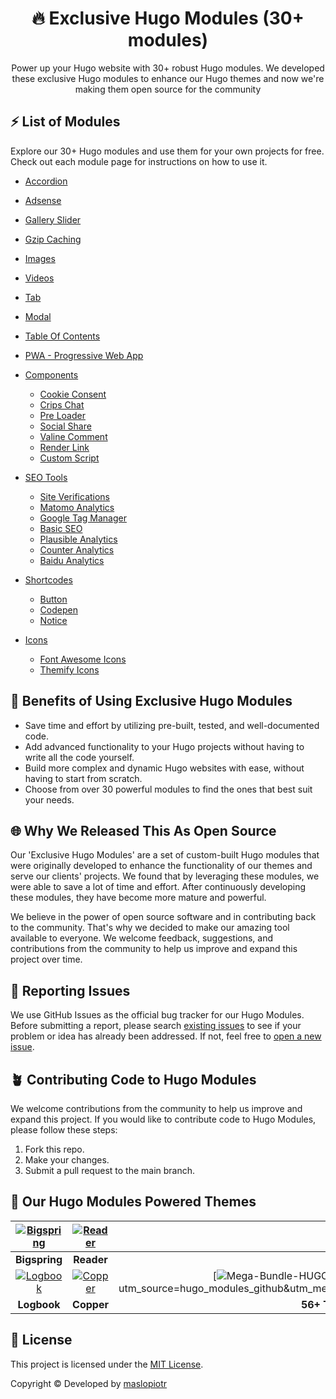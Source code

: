 <h1 align=center> 🔥 Exclusive Hugo Modules (30+ modules)</h1>  
<p align=center>Power up your Hugo website with 30+ robust Hugo modules. We developed these exclusive Hugo modules to enhance our Hugo themes and now we're making them open source for the community </p>

## ⚡ List of Modules

Explore our 30+ Hugo modules and use them for your own projects for free. Check out each module page for instructions on how to use it.

* [Accordion](https://github.com/maslopiotr/hugo-modules/tree/master/accordion)
* [Adsense](https://github.com/maslopiotr/hugo-modules/tree/master/adsense)
* [Gallery Slider](https://github.com/maslopiotr/hugo-modules/tree/master/gallery-slider)
* [Gzip Caching](https://github.com/maslopiotr/hugo-modules/tree/master/gzip-caching)
* [Images](https://github.com/maslopiotr/hugo-modules/tree/master/images)
* [Videos](https://github.com/maslopiotr/hugo-modules/tree/master/videos)
* [Tab](https://github.com/maslopiotr/hugo-modules/tree/master/tab)
* [Modal](https://github.com/maslopiotr/hugo-modules/tree/master/modal)
* [Table Of Contents](https://github.com/maslopiotr/hugo-modules/tree/master/table-of-contents)
* [PWA - Progressive Web App](https://github.com/maslopiotr/hugo-modules/tree/master/pwa)

* [Components](https://github.com/maslopiotr/hugo-modules/tree/master/components)

  * [Cookie Consent](https://github.com/maslopiotr/hugo-modules/tree/master/components/cookie-consent)
  * [Crips Chat](https://github.com/maslopiotr/hugo-modules/tree/master/components/crisp-chat)
  * [Pre Loader](https://github.com/maslopiotr/hugo-modules/tree/master/components/preloader)
  * [Social Share](https://github.com/maslopiotr/hugo-modules/tree/master/components/social-share)
  * [Valine Comment](https://github.com/maslopiotr/hugo-modules/tree/master/components/valine-comment)
  * [Render Link](https://github.com/maslopiotr/hugo-modules/tree/master/components/render-link)
  * [Custom Script](https://github.com/maslopiotr/hugo-modules/tree/master/components/custom-script)

* [SEO Tools](https://github.com/maslopiotr/hugo-modules/tree/master/seo-tools)

  * [Site Verifications](https://github.com/maslopiotr/hugo-modules/tree/master/seo-tools/site-verifications)
  * [Matomo Analytics](https://github.com/maslopiotr/hugo-modules/tree/master/seo-tools/matomo-analytics)
  * [Google Tag Manager](https://github.com/maslopiotr/hugo-modules/tree/master/seo-tools/google-tag-manager)
  * [Basic SEO](https://github.com/maslopiotr/hugo-modules/tree/master/seo-tools/basic-seo)
  * [Plausible Analytics](https://github.com/maslopiotr/hugo-modules/tree/master/seo-tools/plausible-analytics)
  * [Counter Analytics](https://github.com/maslopiotr/hugo-modules/tree/master/seo-tools/counter-analytics)
  * [Baidu Analytics](https://github.com/maslopiotr/hugo-modules/tree/master/seo-tools/baidu-analytics)

* [Shortcodes](https://github.com/maslopiotr/hugo-modules/tree/master/shortcodes)
  * [Button](https://github.com/maslopiotr/hugo-modules/tree/master/shortcodes/button)
  * [Codepen](https://github.com/maslopiotr/hugo-modules/tree/master/shortcodes/codepen)
  * [Notice](https://github.com/maslopiotr/hugo-modules/tree/master/shortcodes/notice)

* [Icons](https://github.com/maslopiotr/hugo-modules/tree/master/seo-tools)
  * [Font Awesome Icons](https://github.com/maslopiotr/hugo-modules/tree/master/icons/font-awesome)
  * [Themify Icons](https://github.com/maslopiotr/hugo-modules/tree/master/icons/themify-icons)
  
  
## 📘 Benefits of Using Exclusive Hugo Modules
 - Save time and effort by utilizing pre-built, tested, and well-documented code. </br>
 - Add advanced functionality to your Hugo projects without having to write all the code yourself. </br>
 - Build more complex and dynamic Hugo websites with ease, without having to start from scratch. </br>
 - Choose from over 30 powerful modules to find the ones that best suit your needs.</br>

## 🌐 Why We Released This As Open Source
Our 'Exclusive Hugo Modules' are a set of custom-built Hugo modules that were originally developed to enhance the functionality of our themes and serve our clients' projects. We found that by leveraging these modules, we were able to save a lot of time and effort. After continuously developing these modules, they have become more mature and powerful.

We believe in the power of open source software and in contributing back to the community. That's why we decided to make our amazing tool available to everyone. We welcome feedback, suggestions, and contributions from the community to help us improve and expand this project over time.

## 🐞 Reporting Issues

We use GitHub Issues as the official bug tracker for our Hugo Modules. Before submitting a report, please search [existing issues](https://github.com/maslopiotr/hugo-modules/issues) to see if your problem or idea has already been addressed. If not, feel free to [open a new issue](https://github.com/maslopiotr/hugo-modules/issues). 

## 🪴 Contributing Code to Hugo Modules

We welcome contributions from the community to help us improve and expand this project. If you would like to contribute code to Hugo Modules, please follow these steps:

1. Fork this repo.
2. Make your changes.
4. Submit a pull request to the main branch.

## 🚀 Our Hugo Modules Powered Themes
| [![Bigspring](https://demo.maslopiotr.com/thumbnails/bigspring.png)](https://maslopiotr.com/products/bigspring/) | [![Reader](https://demo.maslopiotr.com/thumbnails/reader.png)](https://maslopiotr.com/products/reader/) | [![Agico](https://demo.maslopiotr.com/thumbnails/agico.png)](https://maslopiotr.com/products/agico/) |
|:---:|:---:|:---:|
| **Bigspring** | **Reader** | **Agico** |
| [![Logbook](https://demo.maslopiotr.com/thumbnails/logbook.png)](https://maslopiotr.com/products/logbook/) | [![Copper](https://demo.maslopiotr.com/thumbnails/copper.png)](https://maslopiotr.com/products/copper/) | [![Mega-Bundle-HUGO](https://demo.maslopiotr.com/thumbnails/bundle.png?)](https://maslopiotr.com/bundle/?utm_source=hugo_modules_github&utm_medium=referral&utm_campaign=github_theme_readme) |
| **Logbook** |  **Copper** | **56+ Themes Bundle** |

## 📝 License

This project is licensed under the [MIT License](https://github.com/maslopiotr/hugo-modules/blob/master/LICENSE).

Copyright &copy; Developed by [maslopiotr](https://maslopiotr.com)
